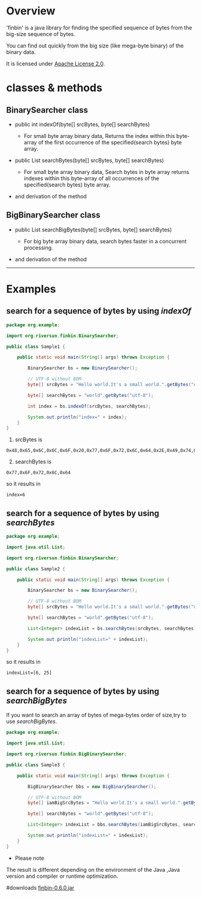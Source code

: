 # Overview
'finbin' is a java library for finding the specified sequence of bytes from the big-size sequence of bytes.

You can find out quickly from the big size (like mega-byte binary) of the binary data.

It is licensed under [Apache License 2.0](http://www.apache.org/licenses/LICENSE-2.0).

# classes & methods
## BinarySearcher class
- public int indexOf(byte[] srcBytes, byte[] searchBytes) 
  - For small byte array binary data, Returns the index within this byte-array of the first occurrence of the specified(search bytes) byte array.

- public List searchBytes(byte[] srcBytes, byte[] searchBytes)
  - For small byte array binary data, Search bytes in byte array returns indexes within this byte-array of all occurrences of the specified(search bytes) byte array.

- and derivation of the method

## BigBinarySearcher class
- public List<Integer> searchBigBytes(byte[] srcBytes, byte[] searchBytes)
  - For big byte array binary data, search bytes faster in a concurrent processing.

- and derivation of the method

-----
# Examples
## search for a sequence of bytes by using *indexOf*

```java
package org.example;

import org.riversun.finbin.BinarySearcher;

public class Sample1 {

	public static void main(String[] args) throws Exception {

		BinarySearcher bs = new BinarySearcher();

		// UTF-8 without BOM
		byte[] srcBytes = "Hello world.It's a small world.".getBytes("utf-8");

		byte[] searchBytes = "world".getBytes("utf-8");

		int index = bs.indexOf(srcBytes, searchBytes);

		System.out.println("index=" + index);
	}
}

```
1. srcBytes is 
```
0x48,0x65,0x6C,0x6C,0x6F,0x20,0x77,0x6F,0x72,0x6C,0x64,0x2E,0x49,0x74,0x27,0x73,0x20,0x61,0x20,0x73,0x6D,0x61,0x6C,0x6C,0x20,0x77,0x6F,0x72,0x6C,0x64,0x2E
```

2. searchBytes is
```
0x77,0x6F,0x72,0x6C,0x64
```

so it results in
```
index=6
```

## search for a sequence of bytes by using *searchBytes*
```java
package org.example;

import java.util.List;

import org.riversun.finbin.BinarySearcher;

public class Sample2 {

	public static void main(String[] args) throws Exception {

		BinarySearcher bs = new BinarySearcher();

		// UTF-8 without BOM
		byte[] srcBytes = "Hello world.It's a small world.".getBytes("utf-8");

		byte[] searchBytes = "world".getBytes("utf-8");

		List<Integer> indexList = bs.searchBytes(srcBytes, searchBytes);

		System.out.println("indexList=" + indexList);
	}
}
```
so it results in
```
indexList=[6, 25]
```

## search for a sequence of bytes by using *searchBigBytes*
If you want to search an array of bytes of mega-bytes order of size,try to use *searchBigBytes*.

```java
package org.example;

import java.util.List;

import org.riversun.finbin.BigBinarySearcher;

public class Sample3 {

	public static void main(String[] args) throws Exception {

		BigBinarySearcher bbs = new BigBinarySearcher();

		// UTF-8 without BOM
		byte[] iamBigSrcBytes = "Hello world.It's a small world.".getBytes("utf-8");

		byte[] searchBytes = "world".getBytes("utf-8");

		List<Integer> indexList = bbs.searchBytes(iamBigSrcBytes, searchBytes);

		System.out.println("indexList=" + indexList);
	}
}

```
- Please note

The result is different depending on the environment of the Java ,Java version and compiler or runtime optimization.

#downloads
[finbin-0.6.0.jar](http://riversun.org/downloads/finbin-0.6.0.zip)